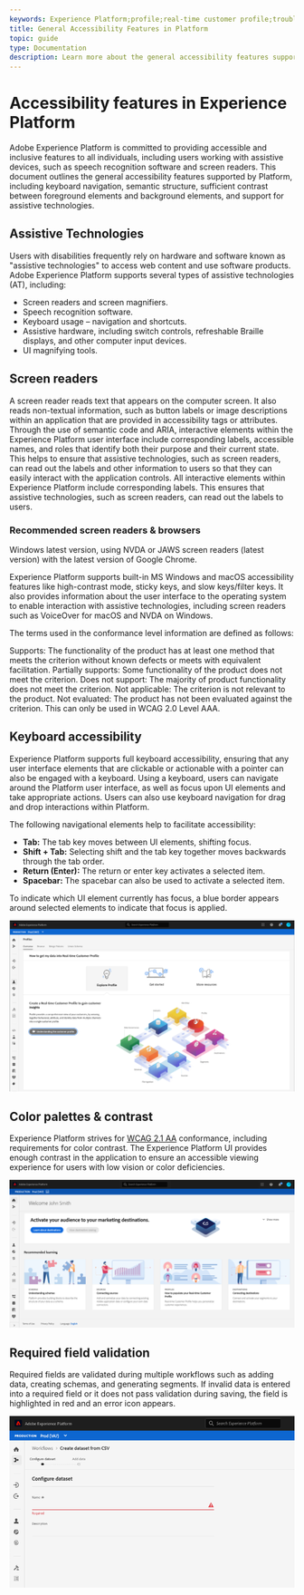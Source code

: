 ```yaml
---
keywords: Experience Platform;profile;real-time customer profile;troubleshooting;API;unified profile;Unified Profile;unified;Profile;rtcp;XDM graphs
title: General Accessibility Features in Platform
topic: guide
type: Documentation
description: Learn more about the general accessibility features supported by Adobe Experience Platform, including keyboard navigation, color palettes and contrast, and assistive technology support.
---
```


# Accessibility features in Experience Platform

Adobe Experience Platform is committed to providing accessible and inclusive features to all individuals, including users working with assistive devices, such as speech recognition software and screen readers. This document outlines the general accessibility features supported by Platform, including keyboard navigation, semantic structure, sufficient contrast between foreground elements and background elements, and support for assistive technologies.

## Assistive Technologies

Users with disabilities frequently rely on hardware and software known as "assistive technologies" to access web content and use software products. Adobe Experience Platform supports several types of assistive technologies (AT), including:

* Screen readers and screen magnifiers.
* Speech recognition software.
* Keyboard usage – navigation and shortcuts.
* Assistive hardware, including switch controls, refreshable Braille displays, and other computer input devices.
* UI magnifying tools.

## Screen readers

A screen reader reads text that appears on the computer screen. It also reads non-textual information, such as button labels or image descriptions within an application that are provided in accessibility tags or attributes. Through the use of semantic code and ARIA, interactive elements within the Experience Platform user interface include corresponding labels, accessible names, and roles that identify both their purpose and their current state. This helps to ensure that assistive technologies, such as screen readers, can read out the labels and other information to users so that they can easily interact with the application controls. All interactive elements within Experience Platform include corresponding labels. This ensures that assistive technologies, such as screen readers, can read out the labels to users.

### Recommended screen readers & browsers

Windows latest version, using NVDA or JAWS screen readers (latest version) with the latest version of Google Chrome.

Experience Platform supports built-in MS Windows and macOS accessibility features like high-contrast mode, sticky keys, and slow keys/filter keys. It also provides information about the user interface to the operating system to enable interaction with assistive technologies, including screen readers such as VoiceOver for macOS and NVDA on Windows.

The terms used in the conformance level information are defined as follows:

Supports: The functionality of the product has at least one method that meets the criterion without known defects or meets with equivalent facilitation.
Partially supports: Some functionality of the product does not meet the criterion.
Does not support: The majority of product functionality does not meet the criterion.
Not applicable: The criterion is not relevant to the product.
Not evaluated: The product has not been evaluated against the criterion. This can only be used in WCAG 2.0 Level AAA.

## Keyboard accessibility

Experience Platform supports full keyboard accessibility, ensuring that any user interface elements that are clickable or actionable with a pointer can also be engaged with a keyboard. Using a keyboard, users can navigate around the Platform user interface, as well as focus upon UI elements and take appropriate actions. Users can also use keyboard navigation for drag and drop interactions within Platform.

The following navigational elements help to facilitate accessibility: 

* **Tab:** The tab key moves between UI elements, shifting focus.
* **Shift + Tab:** Selecting shift and the tab key together moves backwards through the tab order. 
* **Return (Enter):** The return or enter key activates a selected item.
* **Spacebar:** The spacebar can also be used to activate a selected item.

To indicate which UI element currently has focus, a blue border appears around selected elements to indicate that focus is applied. 

![An image showing a blue border appearing around a selected element to indicate that focus is applied.](images/profile-overview-tab.png)

## Color palettes & contrast

Experience Platform strives for [WCAG 2.1 AA](https://www.w3.org/TR/WCAG/) conformance, including requirements for color contrast. The Experience Platform UI provides enough contrast in the application to ensure an accessible viewing experience for users with low vision or color deficiencies.

![An image showing the color palette and contrast present on the homepage of the Experience Platform UI.](images/homepage.png)

## Required field validation

Required fields are validated during multiple workflows such as adding data, creating schemas, and generating segments. If invalid data is entered into a required field or it does not pass validation during saving, the field is highlighted in red and an error icon appears.

![A close up of a required field that has not passed validation. The field appears in red and an error icon is present.](images/field-validation.png)